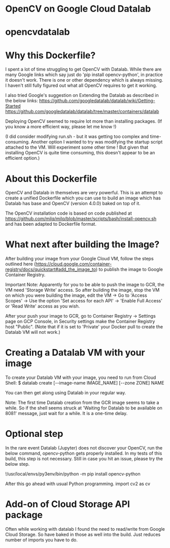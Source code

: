# OpenCV on Google Cloud Datalab
# opencvdatalab
# Why this Dockerfile?

I spent a lot of time struggling to get OpenCV with Datalab. While there are many Google links which say just do 'pip install opencv-python', in practice it doesn't work. There is one or other dependency which is always missing. I haven't still fully figured out what all OpenCV requires to get it working. 

I also tried Google's suggestion on Extending the Datalab as described in the below links: 
https://github.com/googledatalab/datalab/wiki/Getting-Started
https://github.com/googledatalab/datalab/tree/master/containers/datalab

Deploying OpenCV seemed to require lot more than installing packages. (If you know a more efficient way, please let me know !)  

(I did consider modifying run.sh - but it was getting too complex and time-consuming. Another option I wanted to try was modifying the startup script attached to the VM. Will experiment some other time ! But given that installing OpenCV is quite time consuming, this doesn't appear to be an efficient option.)  

# About this Dockerfile

OpenCV and Datalab in themselves are very powerful. This is an attempt to create a unified Dockerfile which you can use to build an image which has Datalab has base and OpenCV (version 4.0.0) baked on top of it. 

The OpenCV installation code is based on code published at https://github.com/milq/milq/blob/master/scripts/bash/install-opencv.sh and has been adapted to Dockerfile format.   

# What next after building the Image?

After building your image from your Google Cloud VM, follow the steps outlined here (https://cloud.google.com/container-registry/docs/quickstart#add_the_image_to) to publish the image to Google Container Registry. 

Important Note: Apparently for you to be able to push the image to GCR, the VM need 'Storage Write' access. So after building the image, stop the VM on which you were building the image, edit the VM -> Go to 'Access Scopes' -> Use the option 'Set access for each API' -> 'Enable Full Access' or 'Read Write' access as you wish. 

After your push your image to GCR, go to Container Registry -> Settings page on GCP Console, in Security settings make the Container Registry host "Public". (Note that if it is set to 'Private' your Docker pull to create the Datalab VM will not work.)	

# Creating a Datalab VM with your image

To create your Datalab VM with your image, you need to run from Cloud Shell:
$ datalab create [--image-name IMAGE_NAME] [--zone ZONE] NAME

You can then get along using Datalab in your regular way.

Note: The first time Datalab creation from the GCR image seems to take a while. So if the shell seems struck at 'Waiting for Datalab to be available on 8081' message, just wait for a while. It is a one-time delay.

# Optional step
In the rare event Datalab (Jupyter) does not discover your OpenCV, run the below command, opencv-python gets properly installed. In my tests of this build, this step is not necessary. Still in case you hit an issue, please try the below step.

!/usr/local/envs/py3env/bin/python -m pip install opencv-python

After this go ahead with usual Python programming. 
import cv2 as cv 

# Add-on of Cloud Storage API package
Often while working with datalab I found the need to read/write from Google Cloud Storage. So have baked in those as well into the build. Just reduces number of imports you have to do. 
